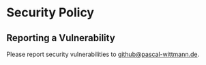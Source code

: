 # Security Policy

## Reporting a Vulnerability

Please report security vulnerabilities to <github@pascal-wittmann.de>.
